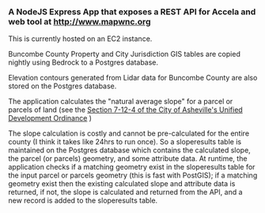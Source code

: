 ### A NodeJS Express App that exposes a REST API for Accela and web tool at http://www.mapwnc.org

This is currently hosted on an EC2 instance.

Buncombe County Property and City Jurisdiction GIS tables are copied nightly using Bedrock to a Postgres database.

Elevation contours generated from Lidar data for Buncombe County are also stored on the Postgres database.

The application calculates the "natural average slope" for a parcel or parcels of land (see the [Section 7-12-4 of the City of Asheville's Unified Development Ordinance](https://www.municode.com/library/nc/asheville/codes/code_of_ordinances?nodeId=PTIICOOR_CH7DE_ARTXIIENPRST_S7-12-4STSLRIDE] ) )

The slope calculation is costly and cannot be pre-calculated for the entire county (I think it takes like 24hrs to run once).
So a sloperesults table is maintained on the Postgres database which contains the calculated slope, the parcel (or parcels) geometry, and some attribute data.
At runtime, the application checks if a matching geometry exist in the sloperesults table for the input parcel or parcels geometry (this is fast with PostGIS); if a matching geometry exist then the existing calculated slope and attribute data is returned, if not, the slope is calculated and returned from the API, and a new record is added to the sloperesults table.